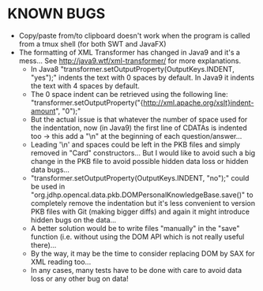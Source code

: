 # KNOWN BUGS

- Copy/paste from/to clipboard doesn't work when the program is called from a tmux shell (for both SWT and JavaFX)
- The formatting of XML Transformer has changed in Java9 and it's a mess... See http://java9.wtf/xml-transformer/ for more explanations.
  - In Java8 "transformer.setOutputProperty(OutputKeys.INDENT, "yes");" indents
    the text with 0 spaces by default. In Java9 it indents the text with 4
    spaces by default.
  - The 0 space indent can be retrieved using the following line:
    "transformer.setOutputProperty("{http://xml.apache.org/xslt}indent-amount",
    "0");"
  - But the actual issue is that whatever the number of space used for the
    indentation, now (in Java9) the first line of CDATAs is indented too ->
    this add a "\n" at the beginning of each question/answer...
  - Leading '\n' and spaces could be left in the PKB files and simply removed
    in "Card" constructors... But I would like to avoid such a big change in
    the PKB file to avoid possible hidden data loss or hidden data bugs...
  - "transformer.setOutputProperty(OutputKeys.INDENT, "no");" could be used in
    "org.jdhp.opencal.data.pkb.DOMPersonalKnowledgeBase.save()" to completely
    remove the indentation but it's less convenient to version PKB files with
    Git (making bigger diffs) and again it might introduce hidden bugs on the
    data...
  - A better solution would be to write files "manually" in the "save" function
    (i.e. without using the DOM API which is not really useful there)...
  - By the way, it may be the time to consider replacing DOM by SAX for XML
    reading too...
  - In any cases, many tests have to be done with care to avoid data loss or
    any other bug on data!
